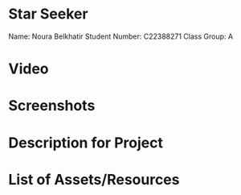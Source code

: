 # Star Seeker

Name: Noura Belkhatir
Student Number: C22388271
Class Group: A

# Video

# Screenshots

# Description for Project

# List of Assets/Resources


 

